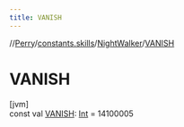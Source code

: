 ```yaml
---
title: VANISH
---
```

//[Perry](../../../index.html)/[constants.skills](../index.html)/[NightWalker](index.html)/[VANISH](-v-a-n-i-s-h.html)



# VANISH



[jvm]\
const val [VANISH](-v-a-n-i-s-h.html): [Int](https://kotlinlang.org/api/latest/jvm/stdlib/kotlin/-int/index.html) = 14100005




